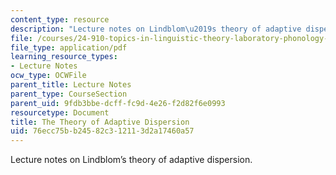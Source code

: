 ```yaml
---
content_type: resource
description: "Lecture notes on Lindblom\u2019s theory of adaptive dispersion."
file: /courses/24-910-topics-in-linguistic-theory-laboratory-phonology-spring-2007/76ecc75bb24582c312113d2a17460a57_lec4_dispersion.pdf
file_type: application/pdf
learning_resource_types:
- Lecture Notes
ocw_type: OCWFile
parent_title: Lecture Notes
parent_type: CourseSection
parent_uid: 9fdb3bbe-dcff-fc9d-4e26-f2d82f6e0993
resourcetype: Document
title: The Theory of Adaptive Dispersion
uid: 76ecc75b-b245-82c3-1211-3d2a17460a57
---
```

Lecture notes on Lindblom’s theory of adaptive dispersion.
